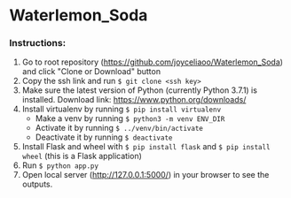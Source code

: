 # Waterlemon_Soda
### Instructions:
1. Go to root repository (https://github.com/joyceliaoo/Waterlemon_Soda) and click "Clone or Download" button
2. Copy the ssh link and run `$ git clone <ssh key>`
3. Make sure the latest version of Python (currently Python 3.7.1) is installed. Download link: https://www.python.org/downloads/
4. Install virtualenv by running `$ pip install virtualenv`
   * Make a venv by running `$ python3 -m venv ENV_DIR`
   * Activate it by running `$ ../venv/bin/activate`
   * Deactivate it by running `$ deactivate`
5. Install Flask and wheel with `$ pip install flask` and `$ pip install wheel` (this is a Flask application)
6. Run `$ python app.py`
7. Open local server (http://127.0.0.1:5000/) in your browser to see the outputs.

